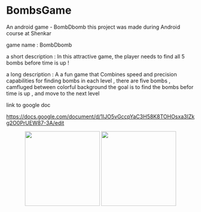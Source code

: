 # BombsGame
An android game - BombDbomb
this project was made during Android course at Shenkar 

game name : BombDbomb

a short description :  In this attractive game, the player needs to find all 5 bombs before time is up !

a long description  : A a fun game that Combines speed and precision capabilities for finding bombs
                      in each level , there are five bombs , camfluged between colorful background 
                      the goal is to find the bombs befor time is up , and move to the next level




link to google doc

https://docs.google.com/document/d/1IJO5vGccpYaC3H58K8TOHOsxa3IZkg2O0PrUEW87-3A/edit

<p align="center">
  <img src="https://cloud.githubusercontent.com/assets/15306980/22186231/07c5d354-e0fb-11e6-8700-d0756a5f9ac5.png"  width="200"/>
  <img src= "" width ="200"/>
</p>

